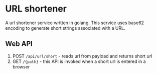 # URL shortener
A url shortener service written in golang. This service uses base62 encoding to generate short strings associated with a URL.

## Web API
1. POST `/api/url/short` - reads url from payload and returns short url
2. GET `/{path}` - this API is invoked when a short url is entered in a browser
